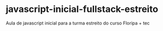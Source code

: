 # javascript-inicial-fullstack-estreito

Aula de javascript inicial para a turma estreito do curso Floripa + tec